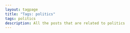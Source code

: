 ```yaml
---
layout: tagpage
title: "Tags: politics"
tags: politics
description: All the posts that are related to politics
---
```

